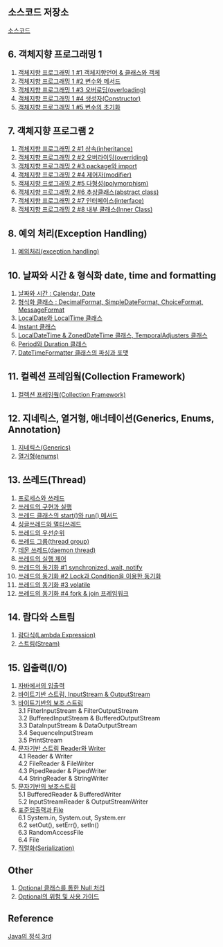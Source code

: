 ## 소스코드 저장소
[소스코드](https://github.com/yonghwankim-dev/java_study)

## 6. 객체지향 프로그래밍 1
1. [객체지향 프로그래밍 1 #1 객체지향언어 & 클래스와 객체](https://yonghwankim-dev.tistory.com/347)
2. [객체지향 프로그래밍 1 #2 변수와 메서드](https://yonghwankim-dev.tistory.com/348)
3. [객체지향 프로그래밍 1 #3 오버로딩(overloading)](https://yonghwankim-dev.tistory.com/351)
4. [객체지향 프로그래밍 1 #4 생성자(Constructor)](https://yonghwankim-dev.tistory.com/352)
5. [객체지향 프로그래밍 1 #5 변수의 초기화](https://yonghwankim-dev.tistory.com/356)

## 7. 객체지향 프로그램 2
1. [객체지향 프로그래밍 2 #1 상속(inheritance)](https://yonghwankim-dev.tistory.com/357)
2. [객체지향 프로그래밍 2 #2 오버라이딩(overriding)](https://yonghwankim-dev.tistory.com/360)
3. [객체지향 프로그래밍 2 #3 package와 import](https://yonghwankim-dev.tistory.com/361)
4. [객체지향 프로그래밍 2 #4 제어자(modifier)](https://yonghwankim-dev.tistory.com/364)
5. [객체지향 프로그래밍 2 #5 다형성(polymorphism)](https://yonghwankim-dev.tistory.com/365)
6. [객체지향 프로그래밍 2 #6 추상클래스(abstract class)](https://yonghwankim-dev.tistory.com/368)
7. [객체지향 프로그래밍 2 #7 인터페이스(interface)](https://yonghwankim-dev.tistory.com/370)
8. [객체지향 프로그래밍 2 #8 내부 클래스(Inner Class)](https://yonghwankim-dev.tistory.com/384)

## 8. 예외 처리(Exception Handling)
1. [예외처리(exception handling)](https://yonghwankim-dev.tistory.com/427)

## 10. 날짜와 시간 & 형식화 date, time and formatting
1. [날짜와 시간 : Calendar, Date](https://yonghwankim-dev.tistory.com/444)
2. [형식화 클래스 : DecimalFormat, SimpleDateFormat, ChoiceFormat, MessageFormat](https://yonghwankim-dev.tistory.com/445)
3. [LocalDate와 LocalTime 클래스](https://yonghwankim-dev.tistory.com/446)
4. [Instant 클래스](https://yonghwankim-dev.tistory.com/447)
5. [LocalDateTime & ZonedDateTime 클래스, TemporalAdjusters 클래스](https://yonghwankim-dev.tistory.com/448)
6. [Period와 Duration 클래스](https://yonghwankim-dev.tistory.com/449)
7. [DateTimeFormatter 클래스의 파싱과 포맷](https://yonghwankim-dev.tistory.com/450)

## 11. 컬렉션 프레임웤(Collection Framework)
1. [컬렉션 프레임웤(Collection Framework)](https://github.com/yonghwankim-dev/java_study/tree/main/ch11)

## 12. 지네릭스, 열거형, 애너테이션(Generics, Enums, Annotation)
1. [지네릭스(Generics)](https://yonghwankim-dev.tistory.com/491)
2. [열거형(enums)](https://yonghwankim-dev.tistory.com/502)

## 13. 쓰레드(Thread)
1. [프로세스와 쓰레드](https://yonghwankim-dev.tistory.com/458)
2. [쓰레드의 구현과 실행](https://yonghwankim-dev.tistory.com/459)
3. [쓰레드 클래스의 start()와 run() 메서드](https://yonghwankim-dev.tistory.com/463)
4. [싱글쓰레드와 멀티쓰레드](https://yonghwankim-dev.tistory.com/464)
5. [쓰레드의 우선순위](https://yonghwankim-dev.tistory.com/465)
6. [쓰레드 그룹(thread group)](https://yonghwankim-dev.tistory.com/466)
7. [데몬 쓰레드(daemon thread)](https://yonghwankim-dev.tistory.com/467)
8. [쓰레드의 실행 제어](https://yonghwankim-dev.tistory.com/468)
9. [쓰레드의 동기화 #1 synchronized, wait, notify](https://yonghwankim-dev.tistory.com/469)
10. [쓰레드의 동기화 #2 Lock과 Condition을 이용한 동기화](https://yonghwankim-dev.tistory.com/472)
11. [쓰레드의 동기화 #3 volatile](https://yonghwankim-dev.tistory.com/473)
12. [쓰레드의 동기화 #4 fork & join 프레임워크](https://yonghwankim-dev.tistory.com/474)

## 14. 람다와 스트림
1. [람다식(Lambda Expression)](https://yonghwankim-dev.tistory.com/511)
2. [스트림(Stream)](https://github.com/yonghwankim-dev/java_study/tree/main/ch14/ex02_stream)

## 15. 입출력(I/O)
1. [자바에서의 입출력](https://yonghwankim-dev.tistory.com/451)
2. [바이트기반 스트림, InputStream & OutputStream](https://yonghwankim-dev.tistory.com/452)
3. [바이트기반의 보조 스트림](https://yonghwankim-dev.tistory.com/453)  
   3.1 FilterInputStream & FilterOutputStream  
   3.2 BufferedInputStream & BufferedOutputStream  
   3.3 DataInputStream & DataOutputStream  
   3.4 SequenceInputStream  
   3.5 PrintStream
4. [문자기반 스트림 Reader와 Writer](https://yonghwankim-dev.tistory.com/454)  
   4.1 Reader & Writer  
   4.2 FileReader & FileWriter  
   4.3 PipedReader & PipedWriter  
   4.4 StringReader & StringWriter
5. [문자기반의 보조스트림](https://yonghwankim-dev.tistory.com/455)  
   5.1 BufferedReader & BufferedWriter  
   5.2 InputStreamReader & OutputStreamWriter
6. [표준입출력과 File](https://yonghwankim-dev.tistory.com/456)  
   6.1 System.in, System.out, System.err  
   6.2 setOut(), setErr(), setIn()  
   6.3 RandomAccessFile  
   6.4 File
7. [직렬화(Serialization)](https://yonghwankim-dev.tistory.com/457)

## Other
1. [Optional 클래스를 통한 Null 처리](https://yonghwankim-dev.tistory.com/566)
2. [Optional의 위험 및 사용 가이드](https://yonghwankim-dev.tistory.com/567)

## Reference
[Java의 정석 3rd](https://book.interpark.com/product/BookDisplay.do?_method=detail&sc.prdNo=249927409&gclid=CjwKCAjwquWVBhBrEiwAt1KmwnnLk5f64TVfd49uJJy08e3Fn37ePGXCwRFkW-zl_0XbTqVSFq0jlRoCr3oQAvD_BwE)
